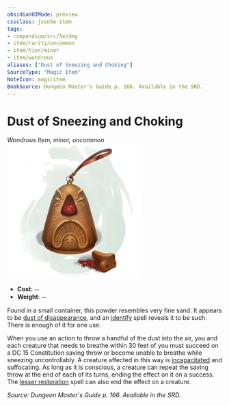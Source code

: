 ```yaml
---
obsidianUIMode: preview
cssclass: json5e-item
tags:
- compendium/src/5e/dmg
- item/rarity/uncommon
- item/tier/minor
- item/wondrous
aliases: ["Dust of Sneezing and Choking"]
SourceType: "Magic Item"
NoteIcon: magicitem
BookSource: Dungeon Master's Guide p. 166. Available in the SRD.
---
```

# Dust of Sneezing and Choking
*Wondrous Item, minor, uncommon*  
![](/3-Mechanics/CLI/items/img/dust-of-sneezing-and-choking.webp#right)  

- **Cost**: ⏤
- **Weight**: ⏤

Found in a small container, this powder resembles very fine sand. It appears to be [dust of disappearance](/3-Mechanics/CLI/items/dust-of-disappearance.md), and an [identify](/3-Mechanics/CLI/spells/identify.md) spell reveals it to be such. There is enough of it for one use.

When you use an action to throw a handful of the dust into the air, you and each creature that needs to breathe within 30 feet of you must succeed on a DC 15 Constitution saving throw or become unable to breathe while sneezing uncontrollably. A creature affected in this way is [incapacitated](/3-Mechanics/CLI/rules/conditions.md#incapacitated) and suffocating. As long as it is conscious, a creature can repeat the saving throw at the end of each of its turns, ending the effect on it on a success. The [lesser restoration](/3-Mechanics/CLI/spells/lesser-restoration.md) spell can also end the effect on a creature.

*Source: Dungeon Master's Guide p. 166. Available in the SRD.*